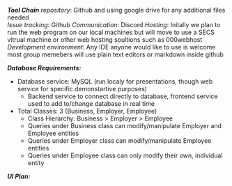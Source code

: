 _**Tool Chain**_
*repository*:
  Github and using google drive for any additional files needed\
*Issue tracking*:
  Github
*Communication*:
  Discord 
*Hosting*:
  Initally we plan to run the web program on our local machines but will move to use a SECS vitrual machine or other web hosting soultions such as 000webhost
*Development environment*:
  Any IDE anyone would like to use is welcome most group memebers will use plain text editors or markdown inside github

_**Database Requirements:**_
* Database service: MySQL (run localy for presentations, though web service for specific demonstartive purposes)
  * Backend service to connect directly to database, frontend service used to add to/change database in real time
* Total Classes: 3 (Business, Employer, Employee)
  * Class Hierarchy: Business > Employer > Employee
  * Queries under Business class can modify/manipulate Employer and Employee entities
  * Queries under Employer class can modify/manipulate Employee entities
  * Queries under Employee class can only modify their own, individual entity

_**UI Plan:**_
